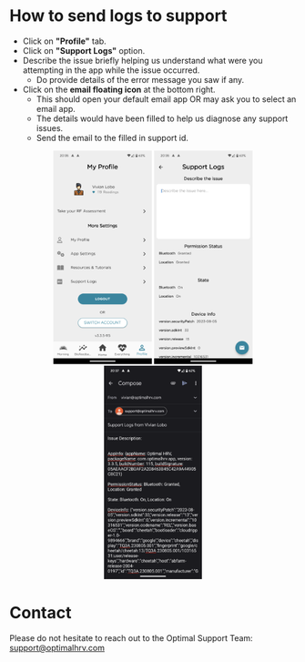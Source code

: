 
# How to send logs to support

- Click on **"Profile"** tab.
- Click on **"Support Logs"** option.
- Describe the issue briefly helping us understand what were you attempting in the app while the issue occurred.
  - Do provide details of the error message you saw if any.
- Click on the **email floating icon** at the bottom right.
  - This should open your default email app OR may ask you to select an email app.
  - The details would have been filled to help us diagnose any support issues. 
  - Send the email to the filled in support id. 

<div align=center>
<img height="375" src="../images/mobile-app/mobile-support-profile.png"/>
<img height="375" src="../images/mobile-app/mobile-support-describe.png"/>
<img height="375" src="../images/mobile-app/mobile-support-sendmail.png"/>
</div>

# Contact

Please do not hesitate to reach out to the Optimal Support Team: support@optimalhrv.com